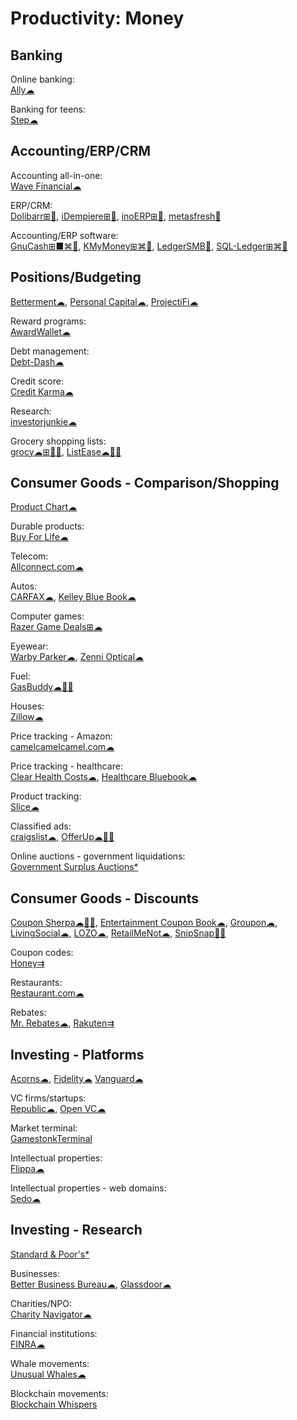 # Productivity: Money

## Banking

Online banking:  
[Ally☁](https://www.ally.com/)

Banking for teens:  
[Step☁](https://step.com/)

## Accounting/ERP/CRM

Accounting all-in-one:  
[Wave Financial☁](https://www.waveapps.com)

ERP/CRM:  
[Dolibarr⊞🐧](https://www.dolibarr.org/),
[iDempiere⊞🐧](https://www.idempiere.org/),
[inoERP⊞🐧](http://www.inoideas.org/),
[metasfresh🐧](https://metasfresh.com/en)

Accounting/ERP software:  
[GnuCash⊞■⌘🐧](https://www.gnucash.org/),
[KMyMoney⊞⌘🐧](https://kmymoney.org/),
[LedgerSMB🐧](https://ledgersmb.org/),
[SQL-Ledger⊞⌘🐧](https://www.sql-ledger.com/)

## Positions/Budgeting

[Betterment☁](https://www.betterment.com/),
[Personal Capital☁](https://www.personalcapital.com/),
[ProjectiFi☁](https://projectifi.io/)

Reward programs:  
[AwardWallet☁](https://awardwallet.com/)

Debt management:  
[Debt-Dash☁](https://www.debt-dash.io/)

Credit score:  
[Credit Karma☁](https://www.creditkarma.com/)

Research:  
[investorjunkie☁](https://investorjunkie.com/)

Grocery shopping lists:  
[grocy☁⊞🍎🤖](https://grocy.info/),
[ListEase☁🍎🤖](https://www.shoppinglistapp.com/)

## Consumer Goods - Comparison/Shopping

[Product Chart☁](https://www.productchart.com/)

Durable products:  
[Buy For Life☁](https://www.buyforlife.com/)

Telecom:  
[Allconnect.com☁](https://www.allconnect.com/)

Autos:  
[CARFAX☁](https://www.carfax.com/),
[Kelley Blue Book☁](https://www.kbb.com/)

Computer games:  
[Razer Game Deals⊞☁](https://deals.razer.com/)

Eyewear:  
[Warby Parker☁](https://www.warbyparker.com/),
[Zenni Optical☁](https://www.zennioptical.com/)

Fuel:  
[GasBuddy☁🍎🤖](https://www.gasbuddy.com/)

Houses:  
[Zillow☁](https://www.zillow.com/)

Price tracking - Amazon:  
[camelcamelcamel.com☁](https://camelcamelcamel.com/)

Price tracking - healthcare:  
[Clear Health Costs☁](https://clearhealthcosts.com/),
[Healthcare Bluebook☁](https://www.healthcarebluebook.com/explore-home/)

Product tracking:  
[Slice☁](https://www.slice.com/)

Classified ads:  
[craigslist☁](https://craigslist.org/),
[OfferUp☁🍎🤖](https://offerup.com/)

Online auctions - government liquidations:  
[Government Surplus Auctions*](https://www.govdeals.com/)

## Consumer Goods - Discounts

[Coupon Sherpa☁🍎🤖](https://www.couponsherpa.com/),
[Entertainment Coupon Book☁](https://www.entertainment.com/),
[Groupon☁](https://www.groupon.com/),
[LivingSocial☁](https://www.livingsocial.com/),
[LOZO☁](https://lozo.com/),
[RetailMeNot☁](https://www.retailmenot.com/),
[SnipSnap🍎🤖](https://www.snipsnap.it/)

Coupon codes:  
[Honey⇉](https://www.joinhoney.com/)

Restaurants:  
[Restaurant.com☁](https://www.restaurant.com/)

Rebates:  
[Mr. Rebates☁](https://mrrebates.com/),
[Rakuten⇉](https://www.rakuten.com/)

## Investing - Platforms

[Acorns☁](https://www.acorns.com/),
[Fidelity☁](https://www.fidelity.com/)
[Vanguard☁](https://investor.vanguard.com/corporate-portal/)

VC firms/startups:  
[Republic☁](https://republic.co/),
[Open VC☁](https://www.openvc.app/)

Market terminal:  
[GamestonkTerminal](https://github.com/DidierRLopes/GamestonkTerminal)

Intellectual properties:  
[Flippa☁](https://flippa.com/)

Intellectual properties - web domains:  
[Sedo☁](https://sedo.com/us/)

## Investing - Research

[Standard & Poor's*](https://www.standardandpoors.com/)

Businesses:  
[Better Business Bureau☁](https://www.bbb.org/),
[Glassdoor☁](https://www.glassdoor.com/member/home/index.htm)

Charities/NPO:  
[Charity Navigator☁](https://www.charitynavigator.org/)

Financial institutions:  
[FINRA☁](https://www.finra.org/)

Whale movements:  
[Unusual Whales☁](https://unusualwhales.com/)

Blockchain movements:  
[Blockchain Whispers](https://blockchainwhispers.com/)
